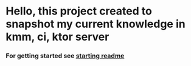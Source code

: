 # Hello, this project created to snapshot my current knowledge in kmm, ci, ktor server

### For getting started see [starting readme](STARTING_README.md)
